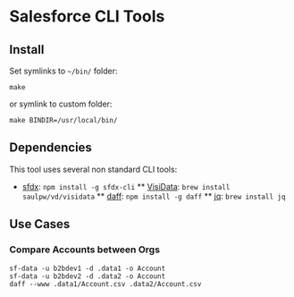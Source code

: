 # Salesforce CLI Tools

## Install

Set symlinks to `~/bin/` folder:

    make

or symlink to custom folder:

    make BINDIR=/usr/local/bin/

## Dependencies

This tool uses several non standard CLI tools:

* [sfdx](https://developer.salesforce.com/tools/salesforcecli): `npm install -g sfdx-cli`
** [VisiData](https://www.visidata.org/): `brew install saulpw/vd/visidata`
** [daff](https://paulfitz.github.io/daff/): `npm install -g daff`
** [jq](https://jqlang.github.io/jq/): `brew install jq`

## Use Cases

### Compare Accounts between Orgs

    sf-data -u b2bdev1 -d .data1 -o Account
    sf-data -u b2bdev2 -d .data2 -o Account
    daff --www .data1/Account.csv .data2/Account.csv
